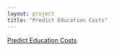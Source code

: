 ```yaml
---
layout: project
title: "Predict Education Costs"
---
```


<a href="https://github.com/lakshmi2688/DataScienceProjects/blob/master/PredictEducationCosts.html">Predict Education Costs</a>
